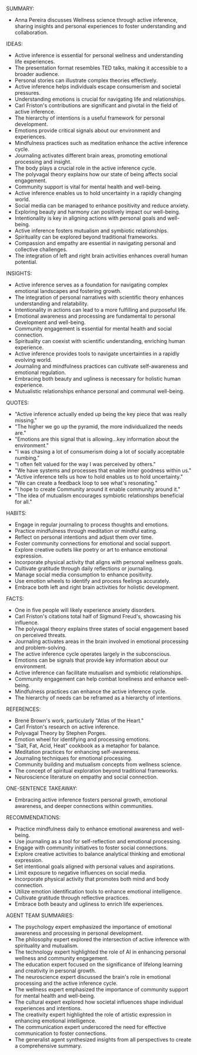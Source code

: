 SUMMARY:
- Anna Pereira discusses Wellness science through active inference, sharing insights and personal experiences to foster understanding and collaboration.

IDEAS:
- Active inference is essential for personal wellness and understanding life experiences.
- The presentation format resembles TED talks, making it accessible to a broader audience.
- Personal stories can illustrate complex theories effectively.
- Active inference helps individuals escape consumerism and societal pressures.
- Understanding emotions is crucial for navigating life and relationships.
- Carl Friston's contributions are significant and pivotal in the field of active inference.
- The hierarchy of intentions is a useful framework for personal development.
- Emotions provide critical signals about our environment and experiences.
- Mindfulness practices such as meditation enhance the active inference cycle.
- Journaling activates different brain areas, promoting emotional processing and insight.
- The body plays a crucial role in the active inference cycle.
- The polyvagal theory explains how our state of being affects social engagement.
- Community support is vital for mental health and well-being.
- Active inference enables us to hold uncertainty in a rapidly changing world.
- Social media can be managed to enhance positivity and reduce anxiety.
- Exploring beauty and harmony can positively impact our well-being.
- Intentionality is key in aligning actions with personal goals and well-being.
- Active inference fosters mutualism and symbiotic relationships.
- Spirituality can be explored beyond traditional frameworks.
- Compassion and empathy are essential in navigating personal and collective challenges.
- The integration of left and right brain activities enhances overall human potential.

INSIGHTS:
- Active inference serves as a foundation for navigating complex emotional landscapes and fostering growth.
- The integration of personal narratives with scientific theory enhances understanding and relatability.
- Intentionality in actions can lead to a more fulfilling and purposeful life.
- Emotional awareness and processing are fundamental to personal development and well-being.
- Community engagement is essential for mental health and social connection.
- Spirituality can coexist with scientific understanding, enriching human experience.
- Active inference provides tools to navigate uncertainties in a rapidly evolving world.
- Journaling and mindfulness practices can cultivate self-awareness and emotional regulation.
- Embracing both beauty and ugliness is necessary for holistic human experience.
- Mutualistic relationships enhance personal and communal well-being.

QUOTES:
- "Active inference actually ended up being the key piece that was really missing."
- "The higher we go up the pyramid, the more individualized the needs are."
- "Emotions are this signal that is allowing...key information about the environment."
- "I was chasing a lot of consumerism doing a lot of socially acceptable numbing."
- "I often felt valued for the way I was perceived by others."
- "We have systems and processes that enable inner goodness within us."
- "Active inference tells us how to hold enables us to hold uncertainty."
- "We can create a feedback loop to see what's resonating."
- "I hope to create Community around it enable community around it."
- "The idea of mutualism encourages symbiotic relationships beneficial for all."

HABITS:
- Engage in regular journaling to process thoughts and emotions.
- Practice mindfulness through meditation or mindful eating.
- Reflect on personal intentions and adjust them over time.
- Foster community connections for emotional and social support.
- Explore creative outlets like poetry or art to enhance emotional expression.
- Incorporate physical activity that aligns with personal wellness goals.
- Cultivate gratitude through daily reflections or journaling.
- Manage social media consumption to enhance positivity.
- Use emotion wheels to identify and process feelings accurately.
- Embrace both left and right brain activities for holistic development.

FACTS:
- One in five people will likely experience anxiety disorders.
- Carl Friston's citations total half of Sigmund Freud's, showcasing his influence.
- The polyvagal theory explains three states of social engagement based on perceived threats.
- Journaling activates areas in the brain involved in emotional processing and problem-solving.
- The active inference cycle operates largely in the subconscious.
- Emotions can be signals that provide key information about our environment.
- Active inference can facilitate mutualism and symbiotic relationships.
- Community engagement can help combat loneliness and enhance well-being.
- Mindfulness practices can enhance the active inference cycle.
- The hierarchy of needs can be reframed as a hierarchy of intentions.

REFERENCES:
- Brené Brown's work, particularly "Atlas of the Heart."
- Carl Friston's research on active inference.
- Polyvagal Theory by Stephen Porges.
- Emotion wheel for identifying and processing emotions.
- "Salt, Fat, Acid, Heat" cookbook as a metaphor for balance.
- Meditation practices for enhancing self-awareness.
- Journaling techniques for emotional processing.
- Community building and mutualism concepts from wellness science.
- The concept of spiritual exploration beyond traditional frameworks.
- Neuroscience literature on empathy and social connection.

ONE-SENTENCE TAKEAWAY:
- Embracing active inference fosters personal growth, emotional awareness, and deeper connections within communities.

RECOMMENDATIONS:
- Practice mindfulness daily to enhance emotional awareness and well-being.
- Use journaling as a tool for self-reflection and emotional processing.
- Engage with community initiatives to foster social connections.
- Explore creative activities to balance analytical thinking and emotional expression.
- Set intentional goals aligned with personal values and aspirations.
- Limit exposure to negative influences on social media.
- Incorporate physical activity that promotes both mind and body connection.
- Utilize emotion identification tools to enhance emotional intelligence.
- Cultivate gratitude through reflective practices.
- Embrace both beauty and ugliness to enrich life experiences.

AGENT TEAM SUMMARIES:
- The psychology expert emphasized the importance of emotional awareness and processing in personal development.
- The philosophy expert explored the intersection of active inference with spirituality and mutualism.
- The technology expert highlighted the role of AI in enhancing personal wellness and community engagement.
- The education expert focused on the significance of lifelong learning and creativity in personal growth.
- The neuroscience expert discussed the brain's role in emotional processing and the active inference cycle.
- The wellness expert emphasized the importance of community support for mental health and well-being.
- The cultural expert explored how societal influences shape individual experiences and intentions.
- The creativity expert highlighted the role of artistic expression in enhancing emotional intelligence.
- The communication expert underscored the need for effective communication to foster connections.
- The generalist agent synthesized insights from all perspectives to create a comprehensive summary.
